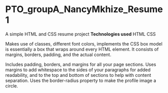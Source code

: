 # PTO_groupA_NancyMkhize_Resume1
A simple HTML and CSS resume project
**Technologies used**
HTML
CSS

Makes use of classes,
different font colors,
implements the CSS box model is essentially a box that wraps around every HTML element. It consists of margins, borders, padding, and the actual content.

Includes padding, borders, and margins for all your page sections.
Uses margins to add whitespace to the sides of your paragraphs for added readability, and to the top and bottom of sections to help with content separation.
Uses the border-radius property to make the profile image a circle.

